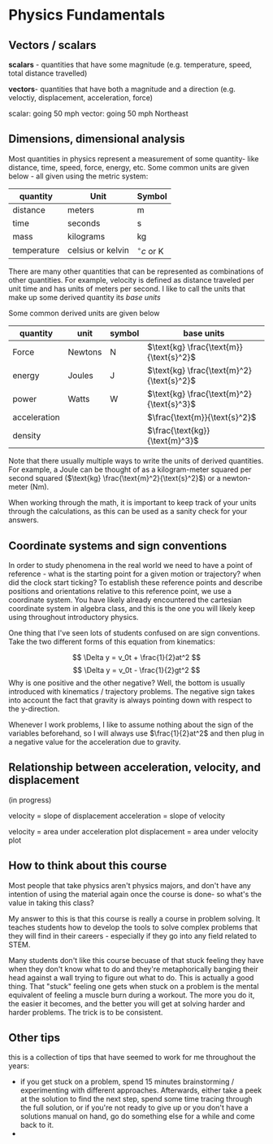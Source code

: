 # Physics Fundamentals



## Vectors / scalars
**scalars** - quantities that have some magnitude (e.g. temperature, speed, total distance travelled)

**vectors**- quantities that have both a magnitude and a direction (e.g. veloctiy, displacement, acceleration, force)

scalar: going 50 mph
vector: going 50 mph Northeast

## Dimensions, dimensional analysis
Most quantities in physics represent a measurement of some quantity- like distance, time, speed, force, energy, etc. Some common units are given below - all given using the metric system:

| quantity | Unit | Symbol |
| ---------| ---- | ------ |
| distance | meters | m |
| time | seconds | s |
| mass | kilograms | kg |
| temperature | celsius or kelvin | $^\circ c$ or K |

There are many other quantities that can be represented as combinations of other quantities. For example, velocity is defined as distance traveled per unit time and has units of meters per second. I like to call the units that make up some derived quantity its *base units*

Some common derived units are given below

| quantity | unit | symbol | base units |
| --- | --- | -- | --|
| Force | Newtons | N | $\text{kg} \frac{\text{m}}{\text{s}^2}$ |
| energy | Joules | J | $\text{kg} \frac{\text{m}^2}{\text{s}^2}$ |
| power | Watts | W | $\text{kg} \frac{\text{m}^2}{\text{s}^3}$ |
| acceleration | | | $\frac{\text{m}}{\text{s}^2}$|
| density | | | $\frac{\text{kg}}{\text{m}^3}$ |

Note that there usually multiple ways to write the units of derived quantities. For example, a Joule can be thought of as a kilogram-meter squared per second squared ($\text{kg} \frac{\text{m}^2}{\text{s}^2}$) or a newton-meter ($\text{N}\text{m}$).

When working through the math, it is important to keep track of your units through the calculations, as this can be used as a sanity check for your answers. 



## Coordinate systems and sign conventions
In order to study phenomena in the real world we need to have a point of reference - what is the starting point for a given motion or trajectory? when did the clock start ticking? To establish these reference points and describe positions and orientations relative to this reference point, we use a coordinate system. You have likely already encountered the cartesian coordinate system in algebra class, and this is the one you will likely keep using throughout introductory physics. 

One thing that I've seen lots of students confused on are sign conventions. Take the two different forms of this equation from kinematics:

$$
\Delta y = v_0t + \frac{1}{2}at^2
$$
$$
\Delta y = v_0t - \frac{1}{2}gt^2
$$
Why is one positive and the other negative? Well, the bottom is usually introduced with kinematics / trajectory problems. The negative sign takes into account the fact that gravity is always pointing down with respect to the y-direction. 

Whenever I work problems, I like to assume nothing about the sign of the variables beforehand, so I will always use $\frac{1}{2}at^2$ and then plug in a negative value for the acceleration due to gravity. 




## Relationship between acceleration, velocity, and displacement

(in progress)

velocity = slope of displacement
acceleration = slope of velocity

velocity = area under acceleration plot
displacement = area under velocity plot


## How to think about this course
Most people that take physics aren't physics majors, and don't have any intention of using the material again once the course is done- so what's the value in taking this class? 

My answer to this is that this course is really a course in problem solving. It teaches students how to develop the tools to solve complex problems that they will find in their careers - especially if they go into any field related to STEM. 

Many students don't like this course becuase of that stuck feeling they have when they don't know what to do and they're metaphorically banging their head against a wall trying to figure out what to do. This is actually a good thing. That "stuck" feeling one gets when stuck on a problem is the mental equivalent of feeling a muscle burn during a workout. The more you do it, the easier it becomes, and the better you will get at solving harder and harder problems. The trick is to be consistent. 

## Other tips

this is a collection of tips that have seemed to work for me throughout the years:

- if you get stuck on a problem, spend 15 minutes brainstorming / experimenting with different approaches. Afterwards, either take a peek at the solution to find the next step, spend some time tracing through the full solution, or if you're not ready to give up or you don't have a solutions manual on hand, go do something else for a while and come back to it. 
- 


